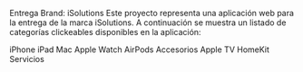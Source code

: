 Entrega
Brand: iSolutions
Este proyecto representa una aplicación web para la entrega de la marca iSolutions. A continuación se muestra un listado de categorías clickeables disponibles en la aplicación:

iPhone
iPad
Mac
Apple Watch
AirPods
Accesorios
Apple TV
HomeKit
Servicios
